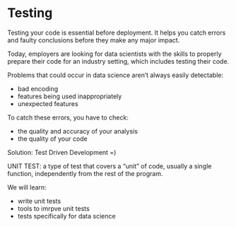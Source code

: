 # Testing
Testing your code is essential before deployment. 
It helps you catch errors and faulty conclusions before they make any major impact. 

Today, employers are looking for data scientists with the skills to properly prepare their code for an industry setting, 
which includes testing their code.

Problems that could occur in data science aren’t always easily detectable:
- bad encoding
- features being used inappropriately
- unexpected features

To catch these errors, you have to check:
- the quality and accuracy of your analysis
- the quality of your code

Solution: Test Driven Development =)

UNIT TEST: a type of test that covers a “unit” of code, usually a single function, 
independently from the rest of the program.

We will learn:
- write unit tests
- tools to imrpve unit tests
- tests specifically for data science




